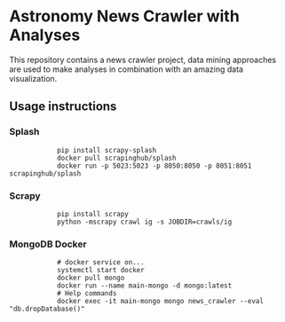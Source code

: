 # Astronomy News Crawler with Analyses

This repository contains a news crawler project, data mining approaches are used to make analyses in combination with an amazing data visualization.

## Usage instructions
### Splash
				
				pip install scrapy-splash
				docker pull scrapinghub/splash
				docker run -p 5023:5023 -p 8050:8050 -p 8051:8051 scrapinghub/splash

### Scrapy

				pip install scrapy
				python -mscrapy crawl ig -s JOBDIR=crawls/ig

### MongoDB Docker 

				# docker service on...
				systemctl start docker
				docker pull mongo
				docker run --name main-mongo -d mongo:latest
				# Help commands
				docker exec -it main-mongo mongo news_crawler --eval "db.dropDatabase()"
